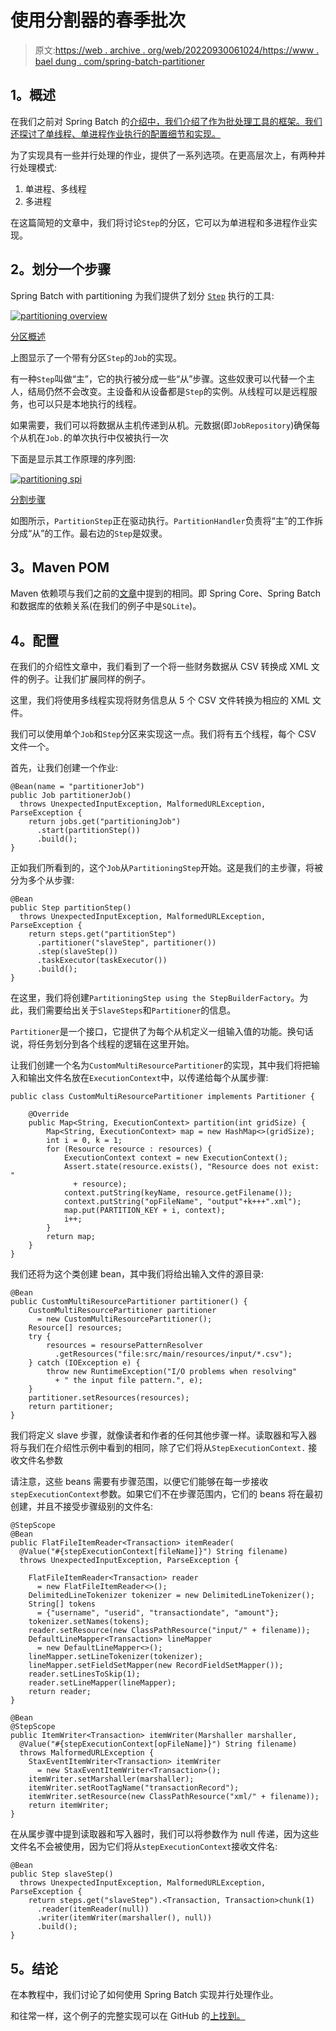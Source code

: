 # 使用分割器的春季批次

> 原文:[https://web . archive . org/web/20220930061024/https://www . bael dung . com/spring-batch-partitioner](https://web.archive.org/web/20220930061024/https://www.baeldung.com/spring-batch-partitioner)

## **1。概述**

在我们之前对 Spring Batch 的[介绍中，我们介绍了作为批处理工具的框架。我们还探讨了单线程、单进程作业执行的配置细节和实现。](/web/20220628052606/https://www.baeldung.com/introduction-to-spring-batch)

为了实现具有一些并行处理的作业，提供了一系列选项。在更高层次上，有两种并行处理模式:

1.  单进程、多线程
2.  多进程

在这篇简短的文章中，我们将讨论`Step`的分区，它可以为单进程和多进程作业实现。

## **2。划分一个步骤**

Spring Batch with partitioning 为我们提供了划分 [`Step`](https://web.archive.org/web/20220628052606/https://docs.spring.io/spring-batch/trunk/reference/html/scalability.html) 执行的工具:

[![partitioning overview](img/b1cd7af9b00f73bd423fa1b63fab880a.png)](/web/20220628052606/https://www.baeldung.com/wp-content/uploads/2017/08/partitioning-overview.png.pagespeed.ce_.Wezsdp3QOx.png)

[分区概述](https://web.archive.org/web/20220628052606/https://docs.spring.io/spring-batch/trunk/reference/htimg/partitioning-overview.png)

上图显示了一个带有分区`Step`的`Job`的实现。

有一种`Step`叫做“主”，它的执行被分成一些“从”步骤。这些奴隶可以代替一个主人，结局仍然不会改变。主设备和从设备都是`Step`的实例。从线程可以是远程服务，也可以只是本地执行的线程。

如果需要，我们可以将数据从主机传递到从机。元数据(即`JobRepository`)确保每个从机在`Job.`的单次执行中仅被执行一次

下面是显示其工作原理的序列图:

[![partitioning spi](img/d493ed942a8edf7cc5b8dc905fd85519.png)](/web/20220628052606/https://www.baeldung.com/wp-content/uploads/2017/08/partitioning-spi.png.pagespeed.ce_.2kv9RO_vXW.png)

[分割步骤](https://web.archive.org/web/20220628052606/https://docs.spring.io/spring-batch/trunk/reference/htimg/partitioning-spi.png)

如图所示，`PartitionStep`正在驱动执行。`PartitionHandler`负责将“主”的工作拆分成“从”的工作。最右边的`Step`是奴隶。

## **3。Maven POM**

Maven 依赖项与我们之前的[文章](/web/20220628052606/https://www.baeldung.com/introduction-to-spring-batch)中提到的相同。即 Spring Core、Spring Batch 和数据库的依赖关系(在我们的例子中是`SQLite`)。

## **4。配置**

在我们的介绍性文章中，我们看到了一个将一些财务数据从 CSV 转换成 XML 文件的例子。让我们扩展同样的例子。

这里，我们将使用多线程实现将财务信息从 5 个 CSV 文件转换为相应的 XML 文件。

我们可以使用单个`Job`和`Step`分区来实现这一点。我们将有五个线程，每个 CSV 文件一个。

首先，让我们创建一个作业:

```
@Bean(name = "partitionerJob")
public Job partitionerJob() 
  throws UnexpectedInputException, MalformedURLException, ParseException {
    return jobs.get("partitioningJob")
      .start(partitionStep())
      .build();
}
```

正如我们所看到的，这个`Job`从`PartitioningStep`开始。这是我们的主步骤，将被分为多个从步骤:

```
@Bean
public Step partitionStep() 
  throws UnexpectedInputException, MalformedURLException, ParseException {
    return steps.get("partitionStep")
      .partitioner("slaveStep", partitioner())
      .step(slaveStep())
      .taskExecutor(taskExecutor())
      .build();
}
```

在这里，我们将创建`PartitioningStep using the StepBuilderFactory`。为此，我们需要给出关于`SlaveSteps`和`Partitioner`的信息。

`Partitioner`是一个接口，它提供了为每个从机定义一组输入值的功能。换句话说，将任务划分到各个线程的逻辑在这里开始。

让我们创建一个名为`CustomMultiResourcePartitioner`的实现，其中我们将把输入和输出文件名放在`ExecutionContext`中，以传递给每个从属步骤:

```
public class CustomMultiResourcePartitioner implements Partitioner {

    @Override
    public Map<String, ExecutionContext> partition(int gridSize) {
        Map<String, ExecutionContext> map = new HashMap<>(gridSize);
        int i = 0, k = 1;
        for (Resource resource : resources) {
            ExecutionContext context = new ExecutionContext();
            Assert.state(resource.exists(), "Resource does not exist: " 
              + resource);
            context.putString(keyName, resource.getFilename());
            context.putString("opFileName", "output"+k+++".xml");
            map.put(PARTITION_KEY + i, context);
            i++;
        }
        return map;
    }
}
```

我们还将为这个类创建 bean，其中我们将给出输入文件的源目录:

```
@Bean
public CustomMultiResourcePartitioner partitioner() {
    CustomMultiResourcePartitioner partitioner 
      = new CustomMultiResourcePartitioner();
    Resource[] resources;
    try {
        resources = resoursePatternResolver
          .getResources("file:src/main/resources/input/*.csv");
    } catch (IOException e) {
        throw new RuntimeException("I/O problems when resolving"
          + " the input file pattern.", e);
    }
    partitioner.setResources(resources);
    return partitioner;
}
```

我们将定义 slave 步骤，就像读者和作者的任何其他步骤一样。读取器和写入器将与我们在介绍性示例中看到的相同，除了它们将从`StepExecutionContext.` 接收文件名参数

请注意，这些 beans 需要有步骤范围，以便它们能够在每一步接收`stepExecutionContext`参数。如果它们不在步骤范围内，它们的 beans 将在最初创建，并且不接受步骤级别的文件名:

```
@StepScope
@Bean
public FlatFileItemReader<Transaction> itemReader(
  @Value("#{stepExecutionContext[fileName]}") String filename)
  throws UnexpectedInputException, ParseException {

    FlatFileItemReader<Transaction> reader 
      = new FlatFileItemReader<>();
    DelimitedLineTokenizer tokenizer = new DelimitedLineTokenizer();
    String[] tokens 
      = {"username", "userid", "transactiondate", "amount"};
    tokenizer.setNames(tokens);
    reader.setResource(new ClassPathResource("input/" + filename));
    DefaultLineMapper<Transaction> lineMapper 
      = new DefaultLineMapper<>();
    lineMapper.setLineTokenizer(tokenizer);
    lineMapper.setFieldSetMapper(new RecordFieldSetMapper());
    reader.setLinesToSkip(1);
    reader.setLineMapper(lineMapper);
    return reader;
} 
```

```
@Bean
@StepScope
public ItemWriter<Transaction> itemWriter(Marshaller marshaller, 
  @Value("#{stepExecutionContext[opFileName]}") String filename)
  throws MalformedURLException {
    StaxEventItemWriter<Transaction> itemWriter 
      = new StaxEventItemWriter<Transaction>();
    itemWriter.setMarshaller(marshaller);
    itemWriter.setRootTagName("transactionRecord");
    itemWriter.setResource(new ClassPathResource("xml/" + filename));
    return itemWriter;
}
```

在从属步骤中提到读取器和写入器时，我们可以将参数作为 null 传递，因为这些文件名不会被使用，因为它们将从`stepExecutionContext`接收文件名:

```
@Bean
public Step slaveStep() 
  throws UnexpectedInputException, MalformedURLException, ParseException {
    return steps.get("slaveStep").<Transaction, Transaction>chunk(1)
      .reader(itemReader(null))
      .writer(itemWriter(marshaller(), null))
      .build();
}
```

## **5。结论**

在本教程中，我们讨论了如何使用 Spring Batch 实现并行处理作业。

和往常一样，这个例子的完整实现可以在 GitHub 的[上找到。](https://web.archive.org/web/20220628052606/https://github.com/eugenp/tutorials/tree/master/spring-batch)